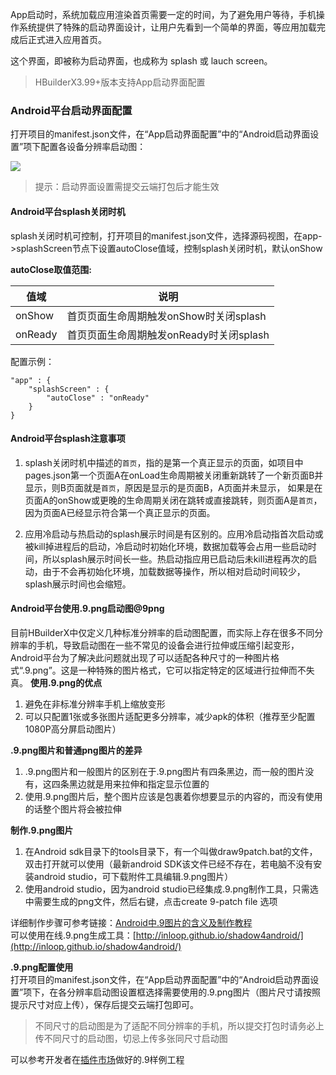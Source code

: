 App启动时，系统加载应用渲染首页需要一定的时间，为了避免用户等待，手机操作系统提供了特殊的启动界面设计，让用户先看到一个简单的界面，等应用加载完成后正式进入应用首页。

这个界面，即被称为启动界面，也成称为 splash 或 lauch screen。

>HBuilderX3.99+版本支持App启动界面配置  

### Android平台启动界面配置

打开项目的manifest.json文件，在“App启动界面配置”中的“Android启动界面设置”项下配置各设备分辨率启动图：

![](http://dcloud-chjh-native.oss-cn-hangzhou.aliyuncs.com/uni-app-x/doc/splash/splash_screen_android_1.png)

> 提示：启动界面设置需提交云端打包后才能生效

#### Android平台splash关闭时机

splash关闭时机可控制，打开项目的manifest.json文件，选择源码视图，在app->splashScreen节点下设置autoClose值域，控制splash关闭时机，默认onShow

**autoClose取值范围:**

|值域|说明|
|--|--|
|onShow|首页页面生命周期触发onShow时关闭splash|
|onReady|首页页面生命周期触发onReady时关闭splash|

配置示例：

```
"app" : {
    "splashScreen" : {
        "autoClose" : "onReady"
    }
}
```

#### Android平台splash注意事项

1. splash关闭时机中描述的`首页`，指的是第一个真正显示的页面，如项目中pages.json第一个页面A在onLoad生命周期被关闭重新跳转了一个新页面B并显示，则B页面就是`首页`，原因是显示的是页面B，A页面并未显示，
如果是在页面A的onShow或更晚的生命周期关闭在跳转或直接跳转，则页面A是`首页`，因为页面A已经显示符合第一个真正显示的页面。

2. 应用冷启动与热启动的splash展示时间是有区别的。应用冷启动指首次启动或被kill掉进程后的启动，冷启动时初始化环境，数据加载等会占用一些启动时间，所以splash展示时间长一些。热启动指应用已启动后未kill进程再次的启动，由于不会再初始化环境，加载数据等操作，所以相对启动时间较少，splash展示时间也会缩短。

#### Android平台使用.9.png启动图@9png  
目前HBuilderX中仅定义几种标准分辨率的启动图配置，而实际上存在很多不同分辨率的手机，导致启动图在一些不常见的设备会进行拉伸或压缩引起变形，Android平台为了解决此问题就出现了可以适配各种尺寸的一种图片格式“.9.png”。这是一种特殊的图片格式，它可以指定特定的区域进行拉伸而不失真。
**使用.9.png的优点**  
1. 避免在非标准分辨率手机上缩放变形  
2. 可以只配置1张或多张图片适配更多分辨率，减少apk的体积（推荐至少配置1080P高分屏启动图片）  

**.9.png图片和普通png图片的差异**  
1. .9.png图片和一般图片的区别在于.9.png图片有四条黑边，而一般的图片没有，这四条黑边就是用来拉伸和指定显示位置的  
2. 使用.9.png图片后，整个图片应该是包裹着你想要显示的内容的，而没有使用的话整个图片将会被拉伸  

**制作.9.png图片**  
1. 在Android sdk目录下的tools目录下，有一个叫做draw9patch.bat的文件，双击打开就可以使用（最新android SDK该文件已经不存在，若电脑不没有安装android studio，可下载附件工具编辑.9.png图片）  
2. 使用android studio，因为android studio已经集成.9.png制作工具，只需选中需要生成的png文件，然后右键，点击create 9-patch file 选项  

详细制作步骤可参考链接：[Android中.9图片的含义及制作教程](https://www.jianshu.com/p/3fd048644e3f?tdsourcetag=s_pctim_aiomsg)  
可以使用在线.9.png生成工具：[http://inloop.github.io/shadow4android/](http://inloop.github.io/shadow4android/)  

**.9.png配置使用**  
打开项目的manifest.json文件，在“App启动界面配置”中的“Android启动界面设置”项下，在各分辨率启动图设置框选择需要使用的.9.png图片（图片尺寸请按照提示尺寸对应上传），保存后提交云端打包即可。
> 不同尺寸的启动图是为了适配不同分辨率的手机，所以提交打包时请务必上传不同尺寸的启动图，切忌上传多张同尺寸启动图  

可以参考开发者在[插件市场](https://ext.dcloud.net.cn/search?q=.9)做好的.9样例工程
